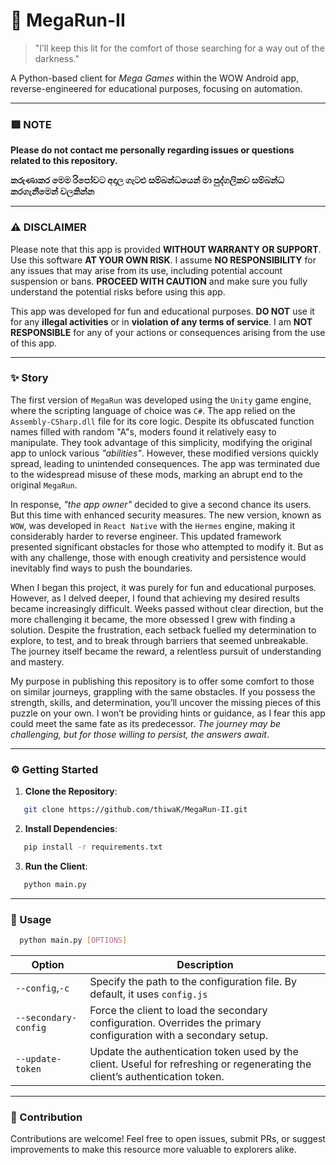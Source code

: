 # 🌌 MegaRun-II

> "I’ll keep this lit for the comfort of those searching for a way out of the darkness."

A Python-based client for _Mega Games_ within the WOW Android app, reverse-engineered for educational purposes, focusing on automation.

---
### 🟥 NOTE

**Please do not contact me personally regarding issues or questions related to this repository.**

**කරුණාකර මෙම රිපෝවට අදාල ගැටළු සම්බන්ධයෙන් මා පුද්ගලිකව සම්බන්ධ කරගැනීමෙන් වලකින්න**

---
### ⚠️ DISCLAIMER

Please note that this app is provided **WITHOUT WARRANTY OR SUPPORT**. Use this software **AT YOUR OWN RISK**. I assume **NO RESPONSIBILITY** for any issues that may arise from its use, including potential account suspension or bans.  **PROCEED WITH CAUTION** and make sure you fully understand the potential risks before using this app.

This app was developed for fun and educational purposes. **DO NOT** use it for any **illegal activities** or in **violation of any terms of service**. I am **NOT RESPONSIBLE** for any of your actions or consequences arising from the use of this app.

---
### ✨ Story

The first version of `MegaRun` was developed using the `Unity` game engine, where the scripting language of choice was `C#`. The app relied on the `Assembly-CSharp.dll` file for its core logic. Despite its obfuscated function names filled with random "A"s, moders found it relatively easy to manipulate. They took advantage of this simplicity, modifying the original app to unlock various _"abilities"_. However, these modified versions quickly spread, leading to unintended consequences. The app was terminated due to the widespread misuse of these mods, marking an abrupt end to the original `MegaRun`.

In response, _"the app owner"_ decided to give a second chance its users. But this time with enhanced security measures. The new version, known as `WOW`, was developed in `React Native` with the `Hermes` engine, making it considerably harder to reverse engineer. This updated framework presented significant obstacles for those who attempted to modify it. But as with any challenge, those with enough creativity and persistence would inevitably find ways to push the boundaries.

When I began this project, it was purely for fun and educational purposes. However, as I delved deeper, I found that achieving my desired results became increasingly difficult. Weeks passed without clear direction, but the more challenging it became, the more obsessed I grew with finding a solution. Despite the frustration, each setback fuelled my determination to explore, to test, and to break through barriers that seemed unbreakable. The journey itself became the reward, a relentless pursuit of understanding and mastery.

My purpose in publishing this repository is to offer some comfort to those on similar journeys, grappling with the same obstacles. If you possess the strength, skills, and determination, you’ll uncover the missing pieces of this puzzle on your own. I won’t be providing hints or guidance, as I fear this app could meet the same fate as its predecessor. _The journey may be challenging, but for those willing to persist, the answers await_.

---
### ⚙️ Getting Started
1. **Clone the Repository**: 
```bash
   git clone https://github.com/thiwaK/MegaRun-II.git
   ```
2. **Install Dependencies**:
```bash
   pip install -r requirements.txt
   ```
3. **Run the Client**:
```bash
   python main.py
   ```
---
### 🔧 Usage

```bash
  python main.py [OPTIONS]
```

| Option               | Description                                                                                                                  |
| -------------------- | ---------------------------------------------------------------------------------------------------------------------------- |
| `--config`,`-c`      | Specify the path to the configuration file. By default, it uses `config.js`                                                  |
| `--secondary-config` | Force the client to load the secondary configuration. Overrides the primary configuration with a secondary setup.            |
| `--update-token`     | Update the authentication token used by the client. Useful for refreshing or regenerating the client’s authentication token. |

---
### 🚀 Contribution
Contributions are welcome! Feel free to open issues, submit PRs, or suggest improvements to make this resource more valuable to explorers alike.